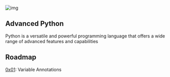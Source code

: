 ![img](https://assets.imaginablefutures.com/media/images/ALX_Logo.max-200x150.png)

## Advanced Python

Python is a versatile and powerful programming language that offers a wide range of advanced features and capabilities

## Roadmap
[0x01](0x00-python_variable_annotations): Variable Annotations